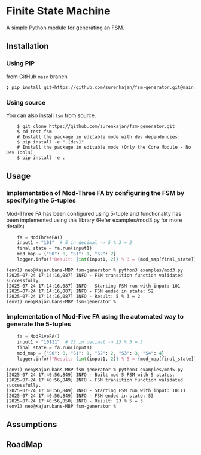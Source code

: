 # Finite State Machine

A simple Python module for generating an FSM.

## Installation

### Using PIP

from GitHub `main` branch

```console
❯ pip install git+https://github.com/surenkajan/fsm-generator.git@main
```

### Using source

You can also install ``fsm`` from source.

```console
    $ git clone https://github.com/surenkajan/fsm-generator.git
    $ cd test-fsm
    # Install the package in editable mode with dev dependencies:
    $ pip install -e ".[dev]"
    # Install the package in editable mode (Only the Core Module - No Dev Tools)
    $ pip install -e . 
```

## Usage 

### Implementation of Mod-Three FA by configuring the FSM by specifying the 5-tuples
Mod-Three FA has been configured using 5-tuple and functionality has been implemented using this library  (Refer examples/mod3.py for more details)
```python
    fa = ModThreeFA()
    input1 = "101"  # 5 in decimal -> 5 % 3 = 2
    final_state = fa.run(input1)
    mod_map = {"S0": 0, "S1": 1, "S2": 2}
    logger.info(f"Result: {int(input1, 2)} % 3 = {mod_map[final_state]}")
```

```output
(env1) neo@Kajarubans-MBP fsm-generator % python3 examples/mod3.py 
[2025-07-24 17:14:16,087] INFO - FSM transition function validated successfully.
[2025-07-24 17:14:16,087] INFO - Starting FSM run with input: 101
[2025-07-24 17:14:16,087] INFO - FSM ended in state: S2
[2025-07-24 17:14:16,087] INFO - Result: 5 % 3 = 2
(env1) neo@Kajarubans-MBP fsm-generator % 
```

### Implementation of Mod-Five FA using the automated way to generate the 5-tuples
```python
    fa = ModFiveFA()
    input1 = "10111"  # 23 in decimal -> 23 % 5 = 3
    final_state = fa.run(input1)
    mod_map = {"S0": 0, "S1": 1, "S2": 2, "S3": 3, "S4": 4}
    logger.info(f"Result: {int(input1, 2)} % 5 = {mod_map[final_state]}")
```

```output
(env1) neo@Kajarubans-MBP fsm-generator % python3 examples/mod5.py 
[2025-07-24 17:40:56,849] INFO - Built mod-5 FSM with 5 states.
[2025-07-24 17:40:56,849] INFO - FSM transition function validated successfully.
[2025-07-24 17:40:56,849] INFO - Starting FSM run with input: 10111
[2025-07-24 17:40:56,849] INFO - FSM ended in state: S3
[2025-07-24 17:40:56,850] INFO - Result: 23 % 5 = 3
(env1) neo@Kajarubans-MBP fsm-generator % 
```

## Assumptions

## RoadMap